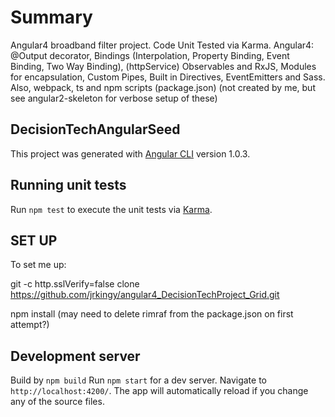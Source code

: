 # Summary

Angular4 broadband filter project.
Code Unit Tested via Karma.
Angular4: @Output decorator, Bindings (Interpolation, Property Binding, Event Binding, Two Way Binding), (httpService) Observables and RxJS, Modules for encapsulation, Custom Pipes, Built in Directives, EventEmitters and Sass.
Also, webpack, ts and npm scripts (package.json) (not created by me, but see angular2-skeleton for verbose setup of these)

## DecisionTechAngularSeed

This project was generated with [Angular CLI](https://github.com/angular/angular-cli) version 1.0.3.





## Running unit tests

Run `npm test` to execute the unit tests via [Karma](https://karma-runner.github.io).






## SET UP

To set me up:

git -c http.sslVerify=false clone https://github.com/jrkingy/angular4_DecisionTechProject_Grid.git

npm install (may need to delete rimraf from the package.json on first attempt?)


## Development server

Build by `npm build`
Run `npm start` for a dev server. Navigate to `http://localhost:4200/`. The app will automatically reload if you change any of the source files.
